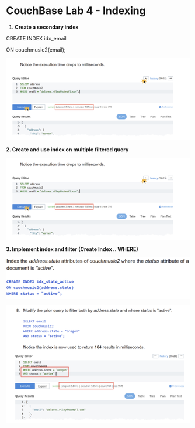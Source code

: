 # CouchBase Lab 4 - Indexing

1. **Create a secondary index** 

CREATE INDEX idx\_email

ON couchmusic2\(email\);

![](../../../.gitbook/assets/image%20%28274%29.png)

**2. Create and use index on multiple filtered query** 

![](../../../.gitbook/assets/image%20%28271%29.png)

**3. Implement index and filter \(Create Index .. WHERE\)**

![](../../../.gitbook/assets/image%20%28273%29.png)

![](../../../.gitbook/assets/image%20%28272%29.png)

